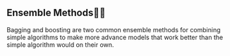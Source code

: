 ## Ensemble Methods🔣🔡
Bagging and boosting are two common ensemble methods for combining simple algorithms to make more advance models that work better than the simple algorithm would on their own.
